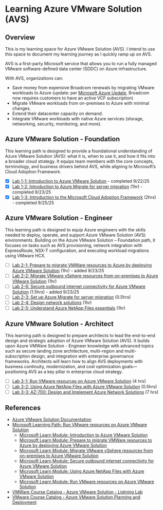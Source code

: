 # Learning Azure VMware Solution (AVS)

## Overview

This is my learning space for Azure VMware Solution (AVS). I intend to use this space to document my learning journey as I quickly ramp up on AVS.

AVS is a first-party Microsoft service that allows you to run a fully managed VMware software-defined data center (SDDC) on Azure infrastructure.

With AVS, organizations can:

- Save money from expensive Broadcom renewals by migrating VMware workloads to Azure (update: per [Microsoft Azure Update](https://azure.microsoft.com/en-us/updates?id=503878), Broadcom now requires customers to have an active VCF subscription)
- Migrate VMware workloads from on-premises to Azure with minimal changes.
- Extend their datacenter capacity on demand.
- Integrate VMware workloads with native Azure services (storage, networking, security, monitoring, and more).

## Azure VMware Solution - Foundation

This learning path is designed to provide a foundational understanding of Azure VMware Solution (AVS): what it is, when to use it, and how it fits into a broader cloud strategy. It equips team members with the core concepts, terminology, and business drivers behind AVS, while aligning to Microsoft’s Cloud Adoption Framework.

- [x] [Lab 1-1: Introduction to Azure VMware Solution](./Labs/lab1-1/notes.md) - completed 9/22/25
- [x] [Lab 1-2: Introduction to Azure Migrate for server migration](./Labs/lab1-2/notes.md) (1hr) - completed 9/23/25
- [x] [Lab 1-3: Introduction to the Microsoft Cloud Adoption Framework](./Labs/lab1-3/notes.md) (2hrs) - completed 9/25/25

## Azure VMware Solution - Engineer

This learning path is designed to equip Azure engineers with the skills needed to deploy, operate, and support Azure VMware Solution (AVS) environments. Building on the Azure VMware Solution – Foundation path, it focuses on tasks such as AVS provisioning, network integration with ExpressRoute, NSX-T configuration, and executing workload migrations using VMware HCX.

- [ ] [Lab 2-1: Prepare to migrate VMWare resources to Azure by deploying Azure VMware Solution](https://learn.microsoft.com/en-us/training/modules/deploy-azure-vmware-solution/) (1hr) - added 9/23/25
- [ ] [Lab 2-2: Migrate VMware vSphere resources from on-premises to Azure VMware Solution](https://learn.microsoft.com/en-us/training/modules/migrate-vmware-workloads-on-premises-azure-vmware-solution/) (1hr)
- [ ] [Lab 2-6: Secure outbound internet connectivity for Azure VMware Solution](https://learn.microsoft.com/en-us/training/modules/azure-vmware-solution/) (1.5hrs) - added 9/23/25
- [ ] [Lab 2-3: Set up Azure Migrate for server migration](https://learn.microsoft.com/en-us/training/modules/m365-azure-migrate-set-up/) (0.5hrs)
- [ ] [Lab 2-4: Design network solutions](https://learn.microsoft.com/en-us/training/modules/design-network-solutions/) (1hr)
- [ ] [Lab 2-5: Understand Azure NetApp Files essentials](https://learn.microsoft.com/en-us/training/modules/azure-netapp-files-essentials/) (1hr)

## Azure VMware Solution - Architect

This learning path is designed to prepare architects to lead the end-to-end design and strategic adoption of Azure VMware Solution (AVS). It builds upon Azure VMWare Solution - Engineer knowledge with advanced topics such as secure landing zone architecture, multi-region and multi-subscription design, and integration with enterprise governance frameworks. Architects will learn how to align AVS deployments with business continuity, modernization, and cost optimization goals—positioning AVS as a key pillar in enterprise cloud strategy.

- [ ] [Lab 3-1: Run VMware resources on Azure VMware Solution](https://learn.microsoft.com/en-us/training/paths/run-vmware-workloads-azure-vmware-solution/) (4 hrs)
- [ ] [Lab 3-2: Using Azure NetApp Files with Azure VMware Solution](https://learn.microsoft.com/en-us/training/modules/azure-netapp-files-with-vmware-solution/) (0.5hrs)
- [ ] [Lab 3-3: AZ-700: Design and Implement Azure Network Solutions](https://learn.microsoft.com/en-us/training/paths/design-implement-microsoft-azure-networking-solutions-az-700/) (7 hrs)

## References

- [Azure VMware Solution Documentation](https://learn.microsoft.com/en-us/azure/azure-vmware/)
- [Microsoft Learning Path: Run VMware resources on Azure VMware Solution](https://learn.microsoft.com/en-us/training/paths/run-vmware-workloads-azure-vmware-solution/)
  - [Microsoft Learn Module: Introduction to Azure VMware Solution](https://learn.microsoft.com/en-us/training/modules/intro-azure-vmware-solution/)
  - [Microsoft Learn Module: Prepare to migrate VMWare resources to Azure by deploying Azure VMware Solution](https://learn.microsoft.com/en-us/training/modules/deploy-azure-vmware-solution/)
  - [Microsoft Learn Module: Migrate VMware vSphere resources from on-premises to Azure VMware Solution](https://learn.microsoft.com/en-us/training/modules/migrate-vmware-workloads-on-premises-azure-vmware-solution/)
  - [Microsoft Learn Module: Secure outbound internet connectivity for Azure VMware Solution](https://learn.microsoft.com/en-us/training/modules/azure-vmware-solution/)
  - [Microsoft Learn Module: Using Azure NetApp Files with Azure VMware Solution](https://learn.microsoft.com/en-us/training/modules/azure-netapp-files-with-vmware-solution/)
  - [Microsoft Learn Module: Run VMware resources on Azure VMware Solution](https://learn.microsoft.com/en-us/training/paths/run-vmware-workloads-azure-vmware-solution/)
- [VMWare Course Catalog - Azure VMware Solution - Ligtning Lab](https://labs.hol.vmware.com/HOL/catalog/lab/14620)
- [VMware Course Catalog - Azure VMware Solution Planning and Deployment](https://labs.hol.vmware.com/HOL/catalog/lab/14619)
